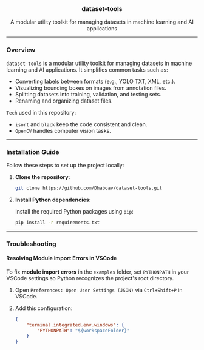 <br />
<div align="center">
<h3 align="center">dataset-tools</h3>

  <p align="center">
    A modular utility toolkit for managing datasets in machine learning and AI applications
  </p>
</div>

---

### Overview

`dataset-tools` is a modular utility toolkit for managing datasets in machine learning and AI applications. It simplifies common tasks such as:

- Converting labels between formats (e.g., YOLO TXT, XML, etc.).
- Visualizing bounding boxes on images from annotation files.
- Splitting datasets into training, validation, and testing sets.
- Renaming and organizing dataset files.

`Tech` used in this repository:
- `isort` and `black` keep the code consistent and clean.
- `OpenCV` handles computer vision tasks.

---

### Installation Guide

Follow these steps to set up the project locally:

1. **Clone the repository:**

    ```bash
    git clone https://github.com/Dhaboav/dataset-tools.git
    ```


2. **Install Python dependencies:**

    Install the required Python packages using `pip`:

    ```bash
    pip install -r requirements.txt
    ```

---

### Troubleshooting

#### Resolving Module Import Errors in VSCode
To fix **module import errors** in the `examples` folder, set `PYTHONPATH` in your VSCode settings so Python recognizes the project's root directory.

1. Open `Preferences: Open User Settings (JSON)` via `Ctrl+Shift+P` in VSCode.

2. Add this configuration:

   ```json
   {
       "terminal.integrated.env.windows": {
           "PYTHONPATH": "${workspaceFolder}"
       }
   }

